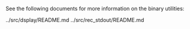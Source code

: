 See the following documents for more information on the binary utilities:

../src/dsplay/README.md
../src/rec_stdout/README.md